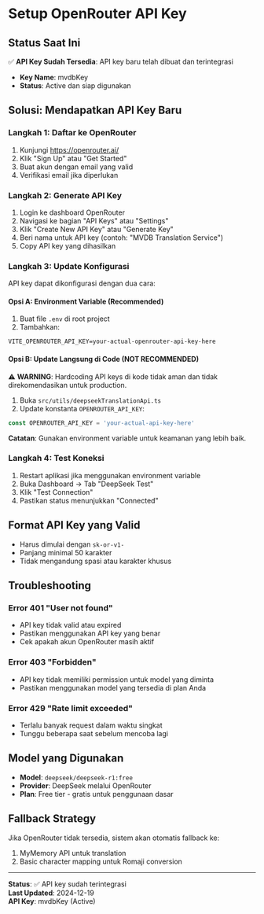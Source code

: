 # Setup OpenRouter API Key

## Status Saat Ini
✅ **API Key Sudah Tersedia**: API key baru telah dibuat dan terintegrasi
- **Key Name**: mvdbKey
- **Status**: Active dan siap digunakan

## Solusi: Mendapatkan API Key Baru

### Langkah 1: Daftar ke OpenRouter
1. Kunjungi https://openrouter.ai/
2. Klik "Sign Up" atau "Get Started"
3. Buat akun dengan email yang valid
4. Verifikasi email jika diperlukan

### Langkah 2: Generate API Key
1. Login ke dashboard OpenRouter
2. Navigasi ke bagian "API Keys" atau "Settings"
3. Klik "Create New API Key" atau "Generate Key"
4. Beri nama untuk API key (contoh: "MVDB Translation Service")
5. Copy API key yang dihasilkan

### Langkah 3: Update Konfigurasi
API key dapat dikonfigurasi dengan dua cara:

#### Opsi A: Environment Variable (Recommended)
1. Buat file `.env` di root project
2. Tambahkan:
```env
VITE_OPENROUTER_API_KEY=your-actual-openrouter-api-key-here
```

#### Opsi B: Update Langsung di Code (NOT RECOMMENDED)
⚠️ **WARNING**: Hardcoding API keys di kode tidak aman dan tidak direkomendasikan untuk production.

1. Buka `src/utils/deepseekTranslationApi.ts`
2. Update konstanta `OPENROUTER_API_KEY`:
```typescript
const OPENROUTER_API_KEY = 'your-actual-api-key-here'
```

**Catatan**: Gunakan environment variable untuk keamanan yang lebih baik.

### Langkah 4: Test Koneksi
1. Restart aplikasi jika menggunakan environment variable
2. Buka Dashboard → Tab "DeepSeek Test"
3. Klik "Test Connection"
4. Pastikan status menunjukkan "Connected"

## Format API Key yang Valid
- Harus dimulai dengan `sk-or-v1-`
- Panjang minimal 50 karakter
- Tidak mengandung spasi atau karakter khusus

## Troubleshooting

### Error 401 "User not found"
- API key tidak valid atau expired
- Pastikan menggunakan API key yang benar
- Cek apakah akun OpenRouter masih aktif

### Error 403 "Forbidden"
- API key tidak memiliki permission untuk model yang diminta
- Pastikan menggunakan model yang tersedia di plan Anda

### Error 429 "Rate limit exceeded"
- Terlalu banyak request dalam waktu singkat
- Tunggu beberapa saat sebelum mencoba lagi

## Model yang Digunakan
- **Model**: `deepseek/deepseek-r1:free`
- **Provider**: DeepSeek melalui OpenRouter
- **Plan**: Free tier - gratis untuk penggunaan dasar

## Fallback Strategy
Jika OpenRouter tidak tersedia, sistem akan otomatis fallback ke:
1. MyMemory API untuk translation
2. Basic character mapping untuk Romaji conversion

---

**Status**: ✅ API key sudah terintegrasi  
**Last Updated**: 2024-12-19  
**API Key**: mvdbKey (Active)
